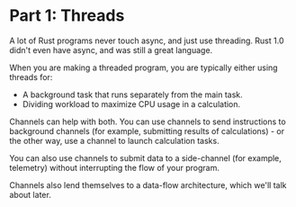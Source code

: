 # Part 1: Threads

A lot of Rust programs never touch async, and just use threading. Rust 1.0 didn't even have async, and was still a great language.

When you are making a threaded program, you are typically either using threads for:

* A background task that runs separately from the main task.
* Dividing workload to maximize CPU usage in a calculation.

Channels can help with both. You can use channels to send instructions to background channels (for example, submitting results of calculations) - or the other way, use a channel to launch calculation tasks.

You can also use channels to submit data to a side-channel (for example, telemetry) without interrupting the flow of your program.

Channels also lend themselves to a data-flow architecture, which we'll talk about later.
